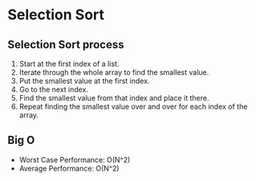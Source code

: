 # Selection Sort

## Selection Sort process
1. Start at the first index of a list.
1. Iterate through the whole array to find the smallest value.
1. Put the smallest value at the first index.
1. Go to the next index.
1. Find the smallest value from that index and place it there.
1. Repeat finding the smallest value over and over for each index of the array.


## Big O
- Worst Case Performance: O(N^2)
- Average Performance: O(N^2)
